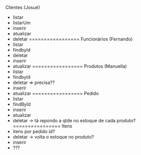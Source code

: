 Clientes (Josué)
- listar
- listarUm
- inserir
- atualizar
- deletar
=================
Funcionários (Fernando)
- listar
- findbyId
- deletar
- inserir
- atualizar
=================
Produtos (Manuella)
- listar 
- findbyId
- deletar => precisa??
- inserir 
- atualizar 
=================
Pedido
- listar
- findById
- inserir
- atualizar
- deletar -> tá repondo a qtde no estoque de cada produto?
================
Itens
- itens por pedido id?
- deletar -> volta o estoque no produto?
- inserir
- ???

